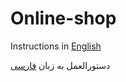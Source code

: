 # Online-shop

Instructions in [English](./README-EN.md)<br>

دستورالعمل به زبان [فارسی](./README-FA.md)
